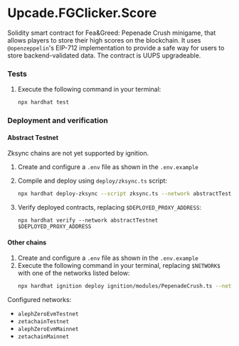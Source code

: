 # Upcade.FGClicker.Score

Solidity smart contract for Fea&Greed: Pepenade Crush minigame, that allows players to store their high scores on the blockchain.
It uses `@openzeppelin`'s EIP-712 implementation to provide a safe way for users to store backend-validated data.
The contract is UUPS upgradeable.

### Tests
1. Execute the following command in your terminal:
    ```bash
    npx hardhat test
    ```
### Deployment and verification

#### Abstract Testnet
Zksync chains are not yet supported by ignition.
1. Create and configure a `.env` file as shown in the `.env.example`
2. Compile and deploy using `deploy/zksync.ts` script:
    ```bash
    npx hardhat deploy-zksync --script zksync.ts --network abstractTestnet
    ```

3. Verify deployed contracts, replacing `$DEPLOYED_PROXY_ADDRESS`:
    ```
    npx hardhat verify --network abstractTestnet $DEPLOYED_PROXY_ADDRESS
    ```

#### Other chains
1. Create and configure a `.env` file as shown in the `.env.example`
2. Execute the following command in your terminal, replacing `$NETWORK$` with one of the networks listed below:
    ```bash
    npx hardhat ignition deploy ignition/modules/PepenadeCrush.ts --network $NETWORK$ --verify
    ```

Configured networks:
- `alephZeroEvmTestnet`
- `zetachainTestnet`
- `alephZeroEvmMainnet`
- `zetachainMainnet `
